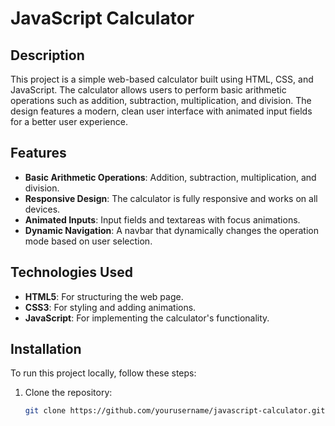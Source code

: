 # JavaScript Calculator

## Description
This project is a simple web-based calculator built using HTML, CSS, and JavaScript. The calculator allows users to perform basic arithmetic operations such as addition, subtraction, multiplication, and division. The design features a modern, clean user interface with animated input fields for a better user experience.

## Features
- **Basic Arithmetic Operations**: Addition, subtraction, multiplication, and division.
- **Responsive Design**: The calculator is fully responsive and works on all devices.
- **Animated Inputs**: Input fields and textareas with focus animations.
- **Dynamic Navigation**: A navbar that dynamically changes the operation mode based on user selection.

## Technologies Used
- **HTML5**: For structuring the web page.
- **CSS3**: For styling and adding animations.
- **JavaScript**: For implementing the calculator's functionality.

## Installation
To run this project locally, follow these steps:

1. Clone the repository:
   ```bash
   git clone https://github.com/yourusername/javascript-calculator.git
